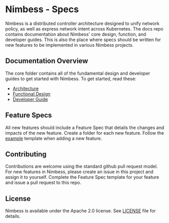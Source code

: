# Nimbess - Specs
Nimbess is a distributed controller architecture designed to unify network
policy, as well as express network intent across Kubernetes. The docs repo
contains documentation about Nimbess' core design, function, and developer
guides. This is also the place where specs should be written for new features
to be implemented in various Nimbess projects.

## Documentation Overview
The core folder contains all of the fundamental design and developer
guides to get started with Nimbess. To get started, read these:

* [Architecture](core/architecture.md)
* [Functional Design](core/functional-spec.md)
* [Developer Guide](core/developer.md)

## Feature Specs
All new features should include a Feature Spec that details the changes and
impacts of the new feature. Create a folder for each new feature. Follow
the [example](features/example/example.md) template when adding a new feature.

## Contributing
Contributions are welcome using the standard github pull request model. For new
features in Nimbess, please create an issue in this project and assign it to
yourself. Complete the Feature Spec template for your feature and issue a pull
request to this repo.

## License
Nimbess is available under the Apache 2.0 license. See [LICENSE](LICENSE) file
for details.
